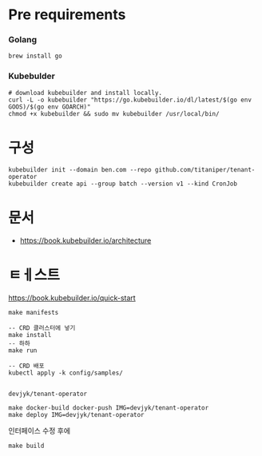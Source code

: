# Pre requirements
### Golang
```
brew install go
```

### Kubebulder

```
# download kubebuilder and install locally.
curl -L -o kubebuilder "https://go.kubebuilder.io/dl/latest/$(go env GOOS)/$(go env GOARCH)"
chmod +x kubebuilder && sudo mv kubebuilder /usr/local/bin/
```


# 구성 
```
kubebuilder init --domain ben.com --repo github.com/titaniper/tenant-operator
kubebuilder create api --group batch --version v1 --kind CronJob
```

# 문서 
- https://book.kubebuilder.io/architecture

# ㅌㅔ스트
https://book.kubebuilder.io/quick-start
```
make manifests

-- CRD 클러스터에 넣기
make install
-- 하하
make run

-- CRD 배포
kubectl apply -k config/samples/


devjyk/tenant-operator

make docker-build docker-push IMG=devjyk/tenant-operator
make deploy IMG=devjyk/tenant-operator
```

인터페이스 수정 후에
```
make build
```